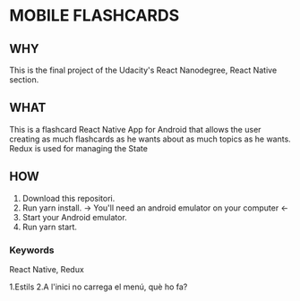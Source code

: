 # MOBILE FLASHCARDS

## WHY

This is the final project of the Udacity's React Nanodegree, React Native section.

## WHAT

This is a flashcard React Native App for Android that allows the user creating as much flashcards as he wants about as much topics as he wants. Redux is used for managing the State

## HOW

1) Download this repositori.
2) Run yarn install.
-> You'll need an android emulator on your computer <-
3) Start your Android emulator.
4) Run yarn start.

### Keywords

React Native, Redux

1.Estils
2.A l'inici no carrega el menú, què ho fa?